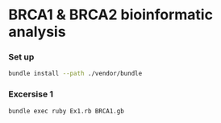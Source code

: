 # BRCA1 & BRCA2 bioinformatic analysis

### Set up

```sh
bundle install --path ./vendor/bundle
```

### Excersise 1

```
bundle exec ruby Ex1.rb BRCA1.gb
```
